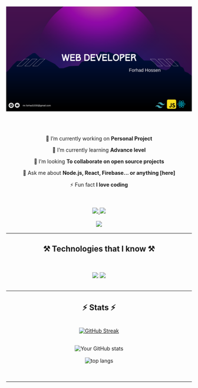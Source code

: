 [![Less Than Jake — Scott Farcas Takes It On The Chin](https://raw.githubusercontent.com/forhadhossen1/forhadhossen1/main/github%20banner.png)](profile.php?id=100085288886971)

<br/>
<br/>
<div align="center">
 
 🔭 I’m currently working on **Personal Project**
 
 🌱 I’m currently learning **Advance level**

 👯 I’m looking **To collaborate on open source projects**

💬 Ask me about **Node.js, React, Firebase... or anything [here]**

⚡ Fun fact **I love coding**

 </div>

 <br/>
<br/>
 
<div align="center"> 
  <a href="mailto:mr.forhad1030@gmail.com">
    <img src="https://img.shields.io/badge/Gmail-333333?style=for-the-badge&logo=gmail&logoColor=red" />
  </a>
  <a href="https://www.linkedin.com/in/forhadhossen/" target="_blank">
    <img src="https://img.shields.io/badge/LinkedIn-0077B5?style=for-the-badge&logo=linkedin&logoColor=white" target="_blank" />
  </a>
  
<br/>
<br/>

<a href="https://www.facebook.com/profile.php?id=100085288886971" target="_blank">
  <img src="https://img.shields.io/badge/Facebook-1877F2?style=for-the-badge&logo=facebook&logoColor=white" target="_blank" />
</a>

</div>
 <hr/>
 
<h2 align="center">⚒️ Technologies that I know ⚒️</h2>
<br/>
<br/>
<div align="center">
    <img src="https://skillicons.dev/icons?i=html,css,figma,tailwind,bootstrap,mui,git,react" />
    <img src="https://skillicons.dev/icons?i=nodejs,javascript,express,firebase,mongodb,nextjs" /><br>
</div>

<br/>
<hr/>

<div align="center">

 <h2 align="center">⚡ Stats ⚡</h2>
  <br>
  <a href="https://git.io/streak-stats"><img src="https://github-readme-streak-stats.herokuapp.com?user=forhadhossen1&theme=tokyonight-duo&border_radius=4.6" alt="GitHub Streak" /></a>

  <br/>
  <br/>

  ![Your GitHub stats](https://github-readme-stats.vercel.app/api?username=forhadhossen1&show_icons=true&theme=radical)
<br/>
</div>

<div align=center>
  <img align="center" src="https://github-readme-stats-salesp07.vercel.app/api/top-langs/?username=forhadhossen1&hide=HTML&langs_count=8&layout=compact&theme=react&border_radius=10&size_weight=0.5&count_weight=0.5&exclude_repo=github-readme-stats" alt="top langs" />

</div>
<br/><br/>
<hr/>
<br/>
<br/>
